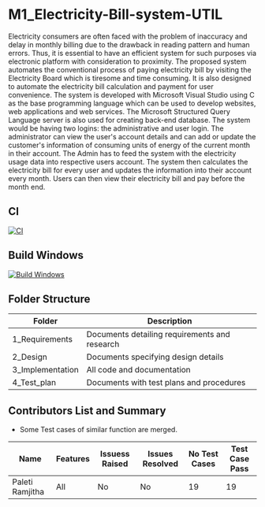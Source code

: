 # M1_Electricity-Bill-system-UTIL

Electricity consumers are often faced with the problem of inaccuracy and delay in monthly billing due to the drawback in reading pattern and human errors. Thus, it is essential to have an efficient system for such purposes via electronic platform with consideration to proximity. The proposed system automates the conventional process of paying electricity bill by visiting the Electricity Board which is tiresome and time consuming. It is also designed to automate the electricity bill calculation and payment for user convenience. The system is developed with Microsoft Visual Studio using C as the base programming language which can be used to develop websites, web applications and web services. The Microsoft Structured Query Language  server is also used for creating back-end database. The system would be having two logins: the administrative and user login. The administrator can view the user's account details and can add or update the customer's information of consuming units of energy of the current month in their account. The Admin has to feed the system with the electricity usage data into respective users account. The system then calculates the electricity bill for every user and updates the information into their account every month. Users can then view their electricity bill and pay before the month end.


## CI

[![CI](https://github.com/Ramjitha2368/M1_Electricity-Bill-system-UTIL/actions/workflows/CI.yml/badge.svg)](https://github.com/Ramjitha2368/M1_Electricity-Bill-system-UTIL/actions/workflows/CI.yml)

## Build Windows

[![Build Windows](https://github.com/Ramjitha2368/M1_Electricity-Bill-system-UTIL/actions/workflows/Build%20Windows.yml/badge.svg)](https://github.com/Ramjitha2368/M1_Electricity-Bill-system-UTIL/actions/workflows/Build%20Windows.yml)
 ## Folder Structure

Folder             | Description
-------------------| -----------------------------------------
1_Requirements   | Documents detailing requirements and research
2_Design         | Documents specifying design details
3_Implementation | All code and documentation
4_Test_plan      | Documents with test plans and procedures


 ## Contributors List and Summary
 
 - Some Test cases of similar function are merged.
 
 |  Name   |    Features    | Issuess Raised |Issues Resolved|No Test Cases|Test Case Pass |
|---------|----------------|----------------|---------------|-------------|-------------- | 
| Paleti Ramjitha   | All |  No     |  No   | 19  | 19  |
